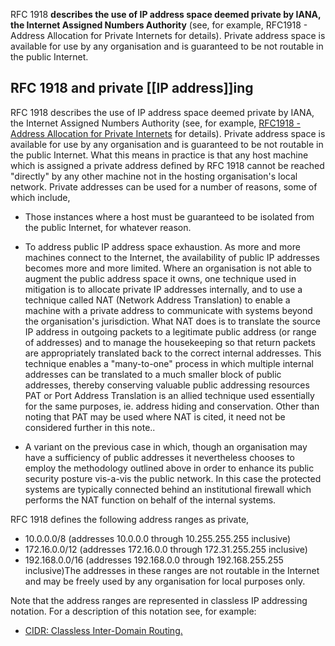 RFC 1918 **describes the use of IP address space deemed private by IANA, the Internet Assigned Numbers Authority** (see, for example, RFC1918 - Address Allocation for Private Internets for details). Private address space is available for use by any organisation and is guaranteed to be not routable in the public Internet.

## RFC 1918 and private [[IP address]]ing

RFC 1918 describes the use of IP address space deemed private by IANA, the Internet Assigned Numbers Authority (see, for example, [RFC1918 - Address Allocation for Private Internets](http://www.faqs.org/rfcs/rfc1918.html) for details). Private address space is available for use by any organisation and is guaranteed to be not routable in the public Internet. What this means in practice is that any host machine which is assigned a private address defined by RFC 1918 cannot be reached "directly" by any other machine not in the hosting organisation's local network. Private addresses can be used for a number of reasons, some of which include,

-   Those instances where a host must be guaranteed to be isolated from the public Internet, for whatever reason.

-   To address public IP address space exhaustion. As more and more machines connect to the Internet, the availability of public IP addresses becomes more and more limited. Where an organisation is not able to augment the public address space it owns, one technique used in mitigation is to allocate private IP addresses internally, and to use a technique called NAT (Network Address Translation) to enable a machine with a private address to communicate with systems beyond the organisation's jurisdiction. What NAT does is to translate the source IP address in outgoing packets to a legitimate public address (or range of addresses) and to manage the housekeeping so that return packets are appropriately translated back to the correct internal addresses. This technique enables a "many-to-one" process in which multiple internal addresses can be translated to a much smaller block of public addresses, thereby conserving valuable public addressing resources PAT or Port Address Translation is an allied technique used essentially for the same purposes, ie. address hiding and conservation. Other than noting that PAT may be used where NAT is cited, it need not be considered further in this note..

-   A variant on the previous case in which, though an organisation may have a sufficiency of public addresses it nevertheless chooses to employ the methodology outlined above in order to enhance its public security posture vis-a-vis the public network. In this case the protected systems are typically connected behind an institutional firewall which performs the NAT function on behalf of the internal systems.

RFC 1918 defines the following address ranges as private,

-   10.0.0.0/8 (addresses 10.0.0.0 through 10.255.255.255 inclusive)
-   172.16.0.0/12 (addresses 172.16.0.0 through 172.31.255.255 inclusive)
-   192.168.0.0/16 (addresses 192.168.0.0 through 192.168.255.255 inclusive)The addresses in these ranges are not routable in the Internet and may be freely used by any organisation for local purposes only.

Note that the address ranges are represented in classless IP addressing notation. For a description of this notation see, for example:

-   [CIDR: Classless Inter-Domain Routing.](http://compnetworking.about.com/od/workingwithipaddresses/a/cidr_notation.htm)
